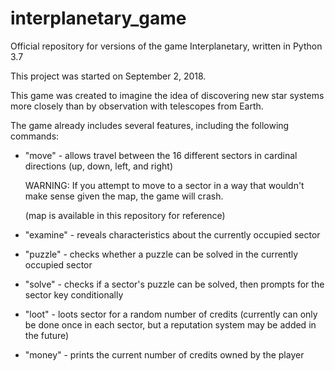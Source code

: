 # interplanetary_game
Official repository for versions of the game Interplanetary, written in Python 3.7

This project was started on September 2, 2018.

This game was created to imagine the idea of discovering new star systems more closely than by observation with telescopes from Earth.

The game already includes several features, including the following commands:

 - "move" - allows travel between the 16 different sectors in cardinal directions (up, down, left, and right)

   WARNING: If you attempt to move to a sector in a way that wouldn't make sense given the map, the game will crash.
   
   (map is available in this repository for reference)
 
 - "examine" - reveals characteristics about the currently occupied sector

 - "puzzle" - checks whether a puzzle can be solved in the currently occupied sector

 - "solve" - checks if a sector's puzzle can be solved, then prompts for the sector key conditionally

 - "loot" -  loots sector for a random number of credits (currently can only be done once in each sector, but a reputation system may be added in the future)

 - "money" - prints the current number of credits owned by the player
